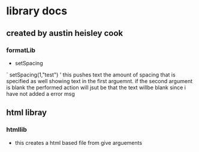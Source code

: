 # library docs
## created by austin heisley cook
### formatLib
- setSpacing

`
setSpacing(1,"test")
'
this pushes text the amount of spacing that is specified as well showing text in the first arguemnt.
if the second argument is blank the performed action will jsut be that the text willbe blank 
since i have not added a error msg

## html libray
### htmllib
- this creates a html based file from give arguements

